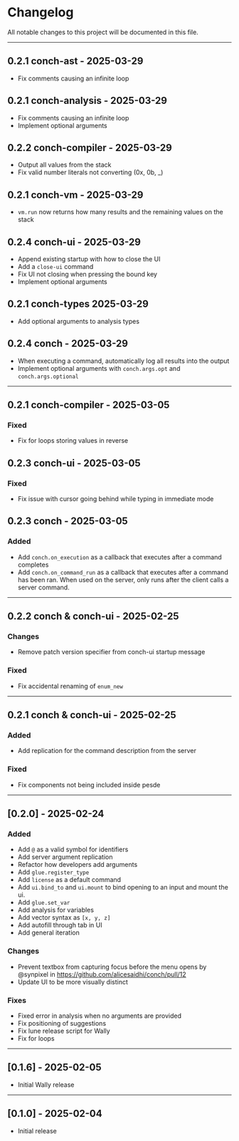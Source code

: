 # Changelog

All notable changes to this project will be documented in this file.

--------------------------------------------------------------------------------

## 0.2.1 conch-ast - 2025-03-29

- Fix comments causing an infinite loop

## 0.2.1 conch-analysis - 2025-03-29

- Fix comments causing an infinite loop
- Implement optional arguments

## 0.2.2 conch-compiler - 2025-03-29

- Output all values from the stack
- Fix valid number literals not converting (0x, 0b, _)

## 0.2.1 conch-vm - 2025-03-29

- `vm.run` now returns how many results and the remaining values on the stack

## 0.2.4 conch-ui - 2025-03-29

- Append existing startup with how to close the UI
- Add a `close-ui` command  
- Fix UI not closing when pressing the bound key
- Implement optional arguments

## 0.2.1 conch-types 2025-03-29

- Add optional arguments to analysis types

## 0.2.4 conch - 2025-03-29

- When executing a command, automatically log all results into the output
- Implement optional arguments with `conch.args.opt` and `conch.args.optional`

--------------------------------------------------------------------------------

## 0.2.1 conch-compiler - 2025-03-05

### Fixed

- Fix for loops storing values in reverse

## 0.2.3 conch-ui - 2025-03-05

### Fixed

- Fix issue with cursor going behind while typing in immediate mode

## 0.2.3 conch - 2025-03-05

### Added

- Add `conch.on_execution` as a callback that executes after a command completes
- Add `conch.on_command_run` as a callback that executes after a command has been ran. When used on the server, only runs after the client calls a server command.

--------------------------------------------------------------------------------

## 0.2.2 conch & conch-ui - 2025-02-25

### Changes

- Remove patch version specifier from conch-ui startup message

### Fixed

- Fix accidental renaming of `enum_new`

--------------------------------------------------------------------------------

## 0.2.1 conch & conch-ui - 2025-02-25

### Added

- Add replication for the command description from the server

### Fixed

- Fix components not being included inside pesde

--------------------------------------------------------------------------------

## [0.2.0] - 2025-02-24

### Added

- Add `@` as a valid symbol for identifiers
- Add server argument replication
- Refactor how developers add arguments
- Add `glue.register_type`
- Add `license` as a default command
- Add `ui.bind_to` and `ui.mount` to bind opening to an input and mount the ui.
- Add `glue.set_var`
- Add analysis for variables
- Add vector syntax as `[x, y, z]`
- Add autofill through tab in UI
- Add general iteration

### Changes

- Prevent textbox from capturing focus before the menu opens by @synpixel in https://github.com/alicesaidhi/conch/pull/12
- Update UI to be more visually distinct

### Fixes

- Fixed error in analysis when no arguments are provided
- Fix positioning of suggestions
- Fix lune release script for Wally
- Fix for loops

--------------------------------------------------------------------------------

## [0.1.6] - 2025-02-05

- Initial Wally release

--------------------------------------------------------------------------------

## [0.1.0] - 2025-02-04

- Initial release
